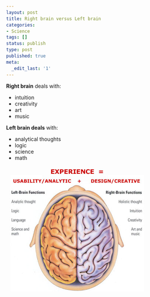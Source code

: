```yaml
---
layout: post
title: Right brain versus Left brain
categories:
- Science
tags: []
status: publish
type: post
published: true
meta:
  _edit_last: '1'
---
```

**Right brain** deals with:
- intuition
- creativity
- art
- music

**Left brain deals** with:

- analytical thoughts
- logic
- science
- math

![](/img/left_right_brain_xp.jpg "left_right_brain_xp")
